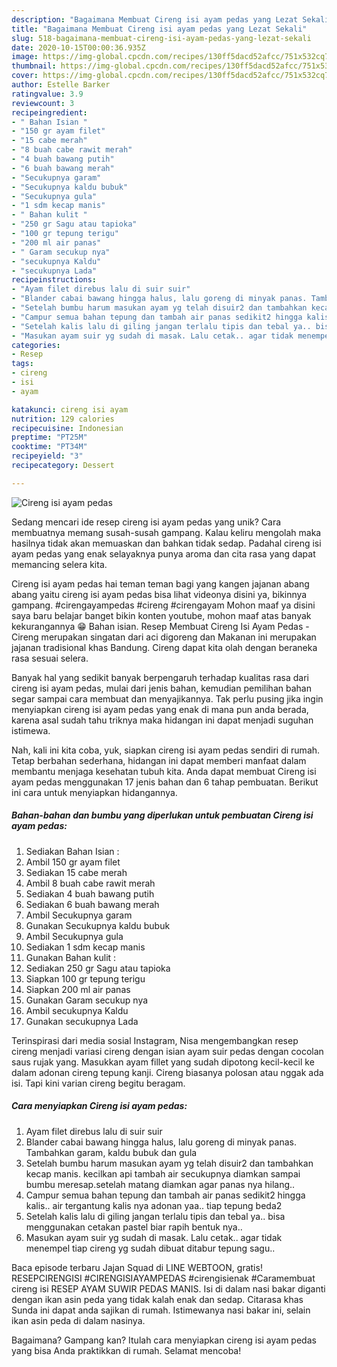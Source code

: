 ```yaml
---
description: "Bagaimana Membuat Cireng isi ayam pedas yang Lezat Sekali"
title: "Bagaimana Membuat Cireng isi ayam pedas yang Lezat Sekali"
slug: 518-bagaimana-membuat-cireng-isi-ayam-pedas-yang-lezat-sekali
date: 2020-10-15T00:00:36.935Z
image: https://img-global.cpcdn.com/recipes/130ff5dacd52afcc/751x532cq70/cireng-isi-ayam-pedas-foto-resep-utama.jpg
thumbnail: https://img-global.cpcdn.com/recipes/130ff5dacd52afcc/751x532cq70/cireng-isi-ayam-pedas-foto-resep-utama.jpg
cover: https://img-global.cpcdn.com/recipes/130ff5dacd52afcc/751x532cq70/cireng-isi-ayam-pedas-foto-resep-utama.jpg
author: Estelle Barker
ratingvalue: 3.9
reviewcount: 3
recipeingredient:
- " Bahan Isian "
- "150 gr ayam filet"
- "15 cabe merah"
- "8 buah cabe rawit merah"
- "4 buah bawang putih"
- "6 buah bawang merah"
- "Secukupnya garam"
- "Secukupnya kaldu bubuk"
- "Secukupnya gula"
- "1 sdm kecap manis"
- " Bahan kulit "
- "250 gr Sagu atau tapioka"
- "100 gr tepung terigu"
- "200 ml air panas"
- " Garam secukup nya"
- "secukupnya Kaldu"
- "secukupnya Lada"
recipeinstructions:
- "Ayam filet direbus lalu di suir suir"
- "Blander cabai bawang hingga halus, lalu goreng di minyak panas. Tambahkan garam, kaldu bubuk dan gula"
- "Setelah bumbu harum masukan ayam yg telah disuir2 dan tambahkan kecap manis. kecilkan api tambah air secukupnya diamkan sampai bumbu meresap.setelah matang diamkan agar panas nya hilang.."
- "Campur semua bahan tepung dan tambah air panas sedikit2 hingga kalis.. air tergantung kalis nya adonan yaa.. tiap tepung beda2"
- "Setelah kalis lalu di giling jangan terlalu tipis dan tebal ya.. bisa menggunakan cetakan pastel biar rapih bentuk nya.."
- "Masukan ayam suir yg sudah di masak. Lalu cetak.. agar tidak menempel tiap cireng yg sudah dibuat ditabur tepung sagu.."
categories:
- Resep
tags:
- cireng
- isi
- ayam

katakunci: cireng isi ayam 
nutrition: 129 calories
recipecuisine: Indonesian
preptime: "PT25M"
cooktime: "PT34M"
recipeyield: "3"
recipecategory: Dessert

---
```



![Cireng isi ayam pedas](https://img-global.cpcdn.com/recipes/130ff5dacd52afcc/751x532cq70/cireng-isi-ayam-pedas-foto-resep-utama.jpg)

Sedang mencari ide resep cireng isi ayam pedas yang unik? Cara membuatnya memang susah-susah gampang. Kalau keliru mengolah maka hasilnya tidak akan memuaskan dan bahkan tidak sedap. Padahal cireng isi ayam pedas yang enak selayaknya punya aroma dan cita rasa yang dapat memancing selera kita.

Cireng isi ayam pedas hai teman teman bagi yang kangen jajanan abang abang yaitu cireng isi ayam pedas bisa lihat videonya disini ya, bikinnya gampang. #cirengayampedas #cireng #cirengayam Mohon maaf ya disini saya baru belajar banget bikin konten youtube, mohon maaf atas banyak kekurangannya 😁 Bahan isian. Resep Membuat Cireng Isi Ayam Pedas - Cireng merupakan singatan dari aci digoreng dan Makanan ini merupakan jajanan tradisional khas Bandung. Cireng dapat kita olah dengan beraneka rasa sesuai selera.

Banyak hal yang sedikit banyak berpengaruh terhadap kualitas rasa dari cireng isi ayam pedas, mulai dari jenis bahan, kemudian pemilihan bahan segar sampai cara membuat dan menyajikannya. Tak perlu pusing jika ingin menyiapkan cireng isi ayam pedas yang enak di mana pun anda berada, karena asal sudah tahu triknya maka hidangan ini dapat menjadi suguhan istimewa.


Nah, kali ini kita coba, yuk, siapkan cireng isi ayam pedas sendiri di rumah. Tetap berbahan sederhana, hidangan ini dapat memberi manfaat dalam membantu menjaga kesehatan tubuh kita. Anda dapat membuat Cireng isi ayam pedas menggunakan 17 jenis bahan dan 6 tahap pembuatan. Berikut ini cara untuk menyiapkan hidangannya.

<!--inarticleads1-->

##### Bahan-bahan dan bumbu yang diperlukan untuk pembuatan Cireng isi ayam pedas:

1. Sediakan  Bahan Isian :
1. Ambil 150 gr ayam filet
1. Sediakan 15 cabe merah
1. Ambil 8 buah cabe rawit merah
1. Sediakan 4 buah bawang putih
1. Sediakan 6 buah bawang merah
1. Ambil Secukupnya garam
1. Gunakan Secukupnya kaldu bubuk
1. Ambil Secukupnya gula
1. Sediakan 1 sdm kecap manis
1. Gunakan  Bahan kulit :
1. Sediakan 250 gr Sagu atau tapioka
1. Siapkan 100 gr tepung terigu
1. Siapkan 200 ml air panas
1. Gunakan  Garam secukup nya
1. Ambil secukupnya Kaldu
1. Gunakan secukupnya Lada


Terinspirasi dari media sosial Instagram, Nisa mengembangkan resep cireng menjadi variasi cireng dengan isian ayam suir pedas dengan cocolan saus rujak yang. Masukkan ayam fillet yang sudah dipotong kecil-kecil ke dalam adonan cireng tepung kanji. Cireng biasanya polosan atau nggak ada isi. Tapi kini varian cireng begitu beragam. 

<!--inarticleads2-->

##### Cara menyiapkan Cireng isi ayam pedas:

1. Ayam filet direbus lalu di suir suir
1. Blander cabai bawang hingga halus, lalu goreng di minyak panas. Tambahkan garam, kaldu bubuk dan gula
1. Setelah bumbu harum masukan ayam yg telah disuir2 dan tambahkan kecap manis. kecilkan api tambah air secukupnya diamkan sampai bumbu meresap.setelah matang diamkan agar panas nya hilang..
1. Campur semua bahan tepung dan tambah air panas sedikit2 hingga kalis.. air tergantung kalis nya adonan yaa.. tiap tepung beda2
1. Setelah kalis lalu di giling jangan terlalu tipis dan tebal ya.. bisa menggunakan cetakan pastel biar rapih bentuk nya..
1. Masukan ayam suir yg sudah di masak. Lalu cetak.. agar tidak menempel tiap cireng yg sudah dibuat ditabur tepung sagu..


Baca episode terbaru Jajan Squad di LINE WEBTOON, gratis! RESEPCIRENGISI #CIRENGISIAYAMPEDAS #cirengisienak #Caramembuat cireng isi RESEP AYAM SUWIR PEDAS MANIS. Isi di dalam nasi bakar diganti dengan ikan asin peda yang tidak kalah enak dan sedap. Citarasa khas Sunda ini dapat anda sajikan di rumah. Istimewanya nasi bakar ini, selain ikan asin peda di dalam nasinya. 

Bagaimana? Gampang kan? Itulah cara menyiapkan cireng isi ayam pedas yang bisa Anda praktikkan di rumah. Selamat mencoba!
